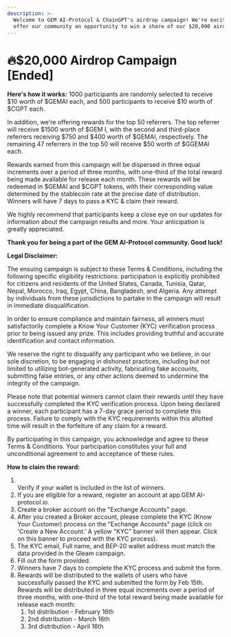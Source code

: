 ```yaml
---
description: >-
  Welcome to GEM AI-Protocol & ChainGPT's airdrop campaign! We're excited to
  offer our community an opportunity to win a share of our $20,000 airdrop pool.
---
```


# 🔥$20,000 Airdrop Campaign \[Ended]



**Here's how it works:** 1000 participants are randomly selected to receive $10 worth of $GEMAI each, and 500 participants to receive $10 worth of $CGPT each.

In addition, we're offering rewards for the top 50 referrers. The top referrer will receive $1500 worth of $GEM I, with the second and third-place referrers receiving $750 and $400 worth of $GEMAI, respectively. The remaining 47 referrers in the top 50 will receive $50 worth of $GGEMAI each.

Rewards earned from this campaign will be dispersed in three equal increments over a period of three months, with one-third of the total reward being made available for release each month. These rewards will be redeemed in $GEMAI and $CGPT tokens, with their corresponding value determined by the stablecoin rate at the precise date of distribution. Winners will have 7 days to pass a KYC & claim their reward.

We highly recommend that participants keep a close eye on our updates for information about the campaign results and more. Your anticipation is greatly appreciated.



**Thank you for being a part of the GEM AI-Protocol community. Good luck!**



**Legal Disclaimer:**

The ensuing campaign is subject to these Terms & Conditions, including the following specific eligibility restrictions: participation is explicitly prohibited for citizens and residents of the United States, Canada, Tunisia, Qatar, Nepal, Morocco, Iraq, Egypt, China, Bangladesh, and Algeria. Any attempt by individuals from these jurisdictions to partake in the campaign will result in immediate disqualification.

In order to ensure compliance and maintain fairness, all winners must satisfactorily complete a Know Your Customer (KYC) verification process prior to being issued any prize. This includes providing truthful and accurate identification and contact information.

We reserve the right to disqualify any participant who we believe, in our sole discretion, to be engaging in dishonest practices, including but not limited to utilizing bot-generated activity, fabricating fake accounts, submitting false entries, or any other actions deemed to undermine the integrity of the campaign.

Please note that potential winners cannot claim their rewards until they have successfully completed the KYC verification process. Upon being declared a winner, each participant has a 7-day grace period to complete this process. Failure to comply with the KYC requirements within this allotted time will result in the forfeiture of any claim for a reward.

By participating in this campaign, you acknowledge and agree to these Terms & Conditions. Your participation constitutes your full and unconditional agreement to and acceptance of these rules.



**How to claim the reward:**

1. \
   Verify if your wallet is included in the list of winners.
2. If you are eligible for a reward, register an account at app.GEM AI-protocol.io.
3. Create a broker account on the "Exchange Accounts" page.
4. After you created a Broker account, please complete the KYC (Know Your Customer) process on the "Exchange Accounts" page (click on 'Create a New Account.' A yellow "KYC" banner will then appear. Click on this banner to proceed with the KYC process).
5. The KYC email, Full name, and BEP-20 wallet address must match the data provided in the Gleam campaign.
6. Fill out the form provided.
7. Winners have 7 days to complete the KYC process and submit the form.
8. Rewards will be distributed to the wallets of users who have successfully passed the KYC and submitted the form by Feb 15th. Rewards will be distributed in three equal increments over a period of three months, with one-third of the total reward being made available for release each month:
   1. 1st distribution - February 16th
   2. 2nd distribution - March 16th
   3. 3rd distribution - April 16th
